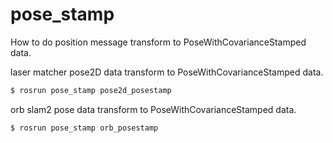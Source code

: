 # pose_stamp
How to do position message transform to PoseWithCovarianceStamped data.


laser matcher pose2D data transform to PoseWithCovarianceStamped data.

``` bash
$ rosrun pose_stamp pose2d_posestamp
```


orb slam2 pose data transform to PoseWithCovarianceStamped data.

``` bash
$ rosrun pose_stamp orb_posestamp
```
